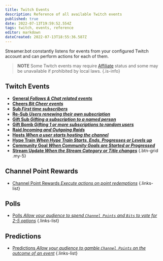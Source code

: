 ```yaml
---
title: Twitch Events
description: Reference of all available Twitch events
published: true
date: 2022-07-13T19:59:52.554Z
tags: twitch, events, reference
editor: markdown
dateCreated: 2022-07-13T18:55:36.587Z
---
```


Streamer.bot constantly listens for events from your configured Twitch account and can perform actions for each of them.

> **NOTE**
> Some Twitch events may require [Affiliate](https://help.twitch.tv/s/article/twitch-affiliate-program-faq) status and some may be unavailable if prohibited by local laws.
{.is-info}

## Twitch Events

- [**General *Follows & Chat related events***](/Events/General)
- [**Cheers *Bit Cheer events***](/Events/Cheers)
- [**Sub *First time subscribers***](/Events/Sub)
- [**Re-Sub *Users renewing their own subscription***](/Events/Sub)
- [**Gift Sub *Gifting a subscription to a named person***](/Events/Gift-Sub)
- [**Gift Bomb *Gifting 1 or more subscriptions to random users***](/Events/Gift-Bomb)
- [**Raid *Incoming and Outgoing Raids***](/Events/Raid)
- [**Hosts *When a user starts hosting the channel***](/en/Events/hosts)
- [**Hype Train *When Hype Train Starts, Ends, Progresses or Levels up***](/Events/Hype-Train)
- [**Community Goal *When Community Goals are Started or Progressed***](/Events/Community-Goal)
- [**Stream Update *When the Stream Category or Title changes***](/Events/Stream-Update)
{.btn-grid .my-5}

## Channel Point Rewards
- [Channel Point Rewards *Execute actions on point redemptions*](/en/Platforms/Twitch/Channel-Point-Rewards)
{.links-list}

## Polls
- [Polls *Allow your audience to spend `Channel Points` and `Bits` to vote for 2-5 options*](/en/Platforms/Twitch/Polls)
{.links-list}

## Predictions
- [Predictions *Allow your audience to gamble `Channel Points` on the outcome of an event*](/en/Platforms/Twitch/Predictions)
{.links-list}